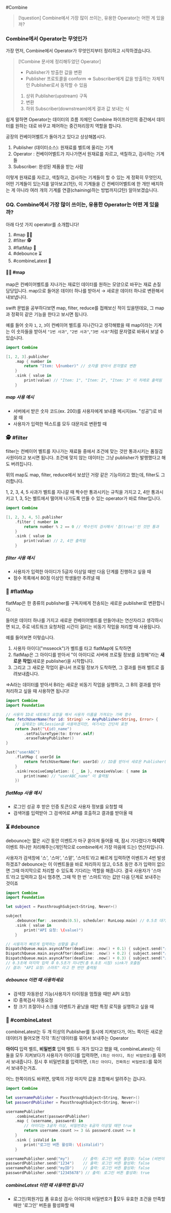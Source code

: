 #Combine
>[!question]
Combine에서 가장 많이 쓰이는, 유용한 Operator는 어떤 게 있을까?

### Combine에서 Operator는 무엇인가
가장 먼저, Combine에서 Operator가 무엇인지부터 정리하고 시작하겠습니다.

> [!Combine 문서에 정리해두었던 Operator] 
> - Publisher가 방출한 값을 변환
> - Publisher 프로토콜을 conform
>   ⇒ Subscriber에게 값을 방출하는 자체적인 Publisher로서 동작할 수 있음
> 1. 상위 Publisher(upstream) 구독
> 2. 변환
> 3. 하위 Subscriber(downstream)에게 결과 값 보내는 식

쉽게 말하면 Operator는 데이터의 흐름 자체인 Combine 파이프라인의 중간에서 데이터를 원하는 대로 바꾸고 제어하는 중간처리장치 역할을 합니다. 

공장의 컨베이어벨트가 돌아가고 있다고 상상해봅시다.
1. Publisher (데이터소스): 원재료를 벨트에 올리는 기계
2. Operator : 컨베이어벨트가 지나가면서 원재료를 자르고, 색칠하고, 검사하는 기계들
3. Subscriber: 완성된 제품을 받는 사람

이렇게 원재료를 자르고, 색칠하고, 검사하는 기계들이 할 수 있는 게 정확히 무엇인지, 어떤 기계들이 있는지를 알아보고(1탄), 이 기계들을 긴 컨베이어벨트에 한 개만 배치하는 게 아니라 여러 개의 기계를 연결(chaining)하는 방법까지(2탄) 알아보겠습니다.

### GQ. Combine에서 가장 많이 쓰이는, 유용한 Operator는 어떤 게 있을까?

아래 다섯 가지 operator를 소개합니다!
1. #map 🧑‍🍳
2. #filter 🕵
3. #flatMap 🚀
4. #debounce ⏳
5. #combineLatest 🤝

#### 🧑‍🍳 #map
map은 컨베이어벨트를 지나가는 재료인 데이터를 원하는 모양으로 바꾸는 재료 손질 담당입니다. map으로 들어온 데이터 하나를 받아서 → 새로운 데이터 하나로 변환해서 내보냅니다.

swift 문법을 공부하다보면 map, filter, reduce를 접해보신 적이 있을텐데요, 그 map과 정확히 같은 기능을 한다고 보시면 됩니다.

예를 들어 숫자 `1`, `2`, `3`이 컨베이어 벨트를 지나간다고 생각해봤을 때
map이라는 기계는 이 숫자들을 받아서 `"1번 사과"`, `"2번 사과"`,`"3번 사과"`처럼 문자열로 바꿔서 보낼 수 있습니다. 

```swift
import Combine

[1, 2, 3].publisher
    .map { number in
        return "Item: \(number)" // 숫자를 받아서 문자열로 변환
    }
    .sink { value in
        print(value) // "Item: 1", "Item: 2", "Item: 3" 이 차례로 출력됨
    }
```

##### map 사용 예시
- 서버에서 받은 숫자 코드(ex. 200)를 사용자에게 보내줄 메시지(ex. "성공")로 바꿀 때
- 사용자가 입력한 텍스트를 모두 대문자로 변환할 때

### 🕵 #filter
filter는 컨베이어 벨트를 지나가는 재료들 중에서 조건에 맞는 것만 통과시키는 품질검사원이라고 보시면 됩니다. 조건에 맞지 않는 데이터는 그냥 publisher가 발행했다고 해도 버려집니다.

위의 map도 map, filter, reduce에서 보셨던 거랑 같은 기능이라고 했는데, filter도 그러합니다.

1, 2, 3, 4, 5 사과가 벨트를 지나갈 때 짝수만 통과시키는 규칙을 가지고 2, 4만 통과시키고 1, 3, 5는 벨트에서 떨어져 나가도록 만들 수 있는 operator가 바로 filter입니다.

```swift
import Combine

[1, 2, 3, 4, 5].publisher
    .filter { number in
        return number % 2 == 0 // 짝수인지 검사해서 '참(true)'인 것만 통과
    }
    .sink { value in
        print(value) // 2, 4만 출력됨
    }
```

##### filter 사용 예시
- 사용자가 입력한 아이디가 5글자 이상일 때만 다음 단계를 진행하고 싶을 때
- 점수 목록에서 80점 이상인 학생들만 추려낼 때

### 🚀 #flatMap

flatMap은 한 종류의 publisher를 구독자에게 전송되는 새로운 publisher로 변환합니다.

들어온 데이터 하나를 가지고 새로운 컨베이어벨트를 만들어내는 연산자라고 생각하시면 되고, 주로 네트워크 요청처럼 시간이 걸리는 비동기 작업을 처리할 때 사용됩니다.

예를 들어보면 이렇습니다.
1. 사용자 아이디("msseock")가 벨트를 타고 flatMap에 도착하면
2. flatMap은 그 아이디를 받아서 "이 아이디로 서버에 프로필 정보를 요청해"라는 **새로운 작업**(새로운 publisher)을 시작합니다.
3. 그리고 그 새로운 작업이 끝나서 프로필 정보가 도착하면, 그 결과를 원래 벨트로 흘려보내줍니다.

⇒A라는 데이터를 받아서 B라는 새로운 비동기 작업을 실행하고, 그 B의 결과를 받아 처리하고 싶을 때 사용하면 됩니다!

```swift
import Combine
import Foundation

// 사용자 ID로 네트워크 요청을 해서 사용자 이름을 가져오는 가짜 함수
func fetchUserName(for id: String) -> AnyPublisher<String, Error> {
    // 실제로는 URLSession을 사용하겠지만, 여기서는 간단히 표현
    return Just("\(id)_name")
        .setFailureType(to: Error.self)
        .eraseToAnyPublisher()
}

Just("userABC")
    .flatMap { userId in
        return fetchUserName(for: userId) // ID를 받아서 새로운 Publisher(네트워크 요청)를 반환
    }
    .sink(receiveCompletion: { _ in }, receiveValue: { name in
        print(name) // "userABC_name" 이 출력됨
    })
```

##### flatMap 사용 예시
- 로그인 성공 후 받은 인증 토큰으로 사용자 정보를 요청할 때
- 검색어를 입력받아 그 검색어로 API를 호출하고 결과를 받아올 때

### ⏳ #debounce

debounce는 짧은 시간 동안 이벤트가 마구 쏟아져 들어올 때, 잠시 기다렸다가 **마지막** 이벤트 하나만 처리해주는(개인적으로 combine에서 가장 마음에 드는) 연산자입니다.

사용자가 검색창에 '스', '스마', '스맡', '스마트'라고 빠르게 입력하면 이벤트가 4번 발생하겠죠? debounce는 이 이벤트들을 바로 처리하지 않고, 0.5초 동안 추가 입력이 없으면 그때 마지막으로 처리할 수 있도록 기다리는 역할을 해줍니다. 결국 사용자가 '스마트'라고 입력하고 잠시 멈추면, 그때 딱 한 번 '스마트'라는 값만 다음 단계로 보내주는 것이죠

```swift
import Combine
import Foundation

let subject = PassthroughSubject<String, Never>()

subject
    .debounce(for: .seconds(0.5), scheduler: RunLoop.main) // 0.5초 대기
    .sink { value in
        print("API 요청: \(value)")
    }

// 사용자가 빠르게 입력하는 상황을 흉내
DispatchQueue.main.asyncAfter(deadline: .now() + 0.1) { subject.send("스") }
DispatchQueue.main.asyncAfter(deadline: .now() + 0.2) { subject.send("스마") }
DispatchQueue.main.asyncAfter(deadline: .now() + 0.3) { subject.send("스마트") }
// 0.3초에 마지막 입력 후 0.5초가 지나면(총 0.8초 시점) sink가 호출됨
// 결과: "API 요청: 스마트" 라고 한 번만 출력됨
```

##### debounce 이런 때 사용하세요
- 검색창 자동완성 기능(사용자가 타이핑을 멈췄을 때만 API 요청)
- ID 중복검사 자동요청
- 창 크기 조절이나 스크롤 이벤트가 끝났을 때만 특정 로직을 실행하고 싶을 때

### 🤝 #combineLatest

combineLatest는 두 개 이상의 Publisher를 동시에 지켜보다가, 어느 쪽이든 새로운 데이터가 들어오면 각각 '최신'데이터를 묶어서 보내주는 Operator

**아이디** 입력 벨트, **비밀번호** 입력 벨트 두 개가 있다고 했을 때,
combineLatest는 이 둘을 모두 지켜보다가 사용자가 아이디를 입력하면, `(최신 아이디, 최신 비밀번호)`를 묶어서 보내줍니다. 잠시 후 비밀번호를 입력하면, `(최신 아이디, 진짜최신 비밀번호)`를 묶어서 보내주는거죠.

어느 한쪽이라도 바뀌면, 양쪽의 가장 마지막 값을 조합해서 알려주는 겁니다.

```swift
import Combine

let usernamePublisher = PassthroughSubject<String, Never>()
let passwordPublisher = PassthroughSubject<String, Never>()

usernamePublisher
    .combineLatest(passwordPublisher)
    .map { (username, password) in
        // 아이디는 3글자 이상, 비밀번호는 8글자 이상일 때만 true
        return username.count >= 3 && password.count >= 8
    }
    .sink { isValid in
        print("로그인 버튼 활성화: \(isValid)")
    }

usernamePublisher.send("my")      // 출력: 로그인 버튼 활성화: false (비번이 아직 없음)
passwordPublisher.send("1234")    // 출력: 로그인 버튼 활성화: false
usernamePublisher.send("myID")    // 출력: 로그인 버튼 활성화: false
passwordPublisher.send("12345678") // 출력: 로그인 버튼 활성화: true
```

##### combineLatest 이런 때 사용하면 됩니다
- 로그인/회원가입 폼 유효성 검사: 아이디와 비밀번호가 모두 유효한 조건을 만족할 때만 '로그인' 버튼을 활성화할 때